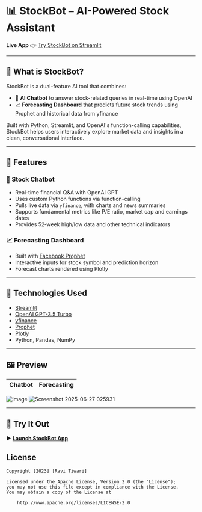 # 📊 StockBot – AI-Powered Stock Assistant

**Live App** 👉 [Try StockBot on Streamlit](https://stockbot-k989z7myj2jxa6rm2icfer.streamlit.app)

---

## 🚀 What is StockBot?

StockBot is a dual-feature AI tool that combines:

- 💬 **AI Chatbot** to answer stock-related queries in real-time using OpenAI
- 📈 **Forecasting Dashboard** that predicts future stock trends using Prophet and historical data from yfinance

Built with Python, Streamlit, and OpenAI's function-calling capabilities, StockBot helps users interactively explore market data and insights in a clean, conversational interface.

---

## 🧠 Features

### 💬 Stock Chatbot
- Real-time financial Q&A with OpenAI GPT
- Uses custom Python functions via function-calling
- Pulls live data via `yfinance`, with charts and news summaries
- Supports fundamental metrics like P/E ratio, market cap and earnings dates
- Provides 52‑week high/low data and other technical indicators

### 📈 Forecasting Dashboard
- Built with [Facebook Prophet](https://facebook.github.io/prophet/)
- Interactive inputs for stock symbol and prediction horizon
- Forecast charts rendered using Plotly

---

## 🔧 Technologies Used

- [Streamlit](https://streamlit.io/)
- [OpenAI GPT-3.5 Turbo](https://platform.openai.com/)
- [yfinance](https://pypi.org/project/yfinance/)
- [Prophet](https://facebook.github.io/prophet/)
- [Plotly](https://plotly.com/)
- Python, Pandas, NumPy

---

## 🖼 Preview

| Chatbot | Forecasting |
|--------|-------------|

 ![image](https://github.com/user-attachments/assets/e5f4e22a-79f4-4b95-b14e-37c7a19a66cf) ![Screenshot 2025-06-27 025931](https://github.com/user-attachments/assets/49fc1e70-6b1e-4700-b91e-4de02bbf949d) 

---

## 📌 Try It Out

▶️ **[Launch StockBot App](https://stockbot-k989z7myj2jxa6rm2icfer.streamlit.app)**


## License

    Copyright [2023] [Ravi Tiwari]

    Licensed under the Apache License, Version 2.0 (the "License");
    you may not use this file except in compliance with the License.
    You may obtain a copy of the License at

        http://www.apache.org/licenses/LICENSE-2.0
